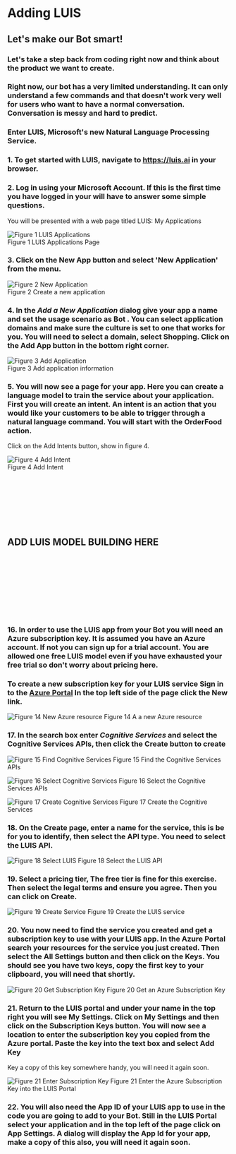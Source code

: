 
# Adding LUIS

## Let's make our Bot smart!

### Let's take a step back from coding right now and think about the product we want to create.
### Right now, our bot has a very limited understanding. It can only understand a few commands and that doesn't work very well for users who want to have a normal conversation. Conversation is messy and hard to predict.

### **Enter LUIS, Microsoft's new Natural Language Processing Service.**

### 1. To get started with LUIS, navigate to <https://luis.ai> in your browser.

### 2. Log in using your Microsoft Account. If this is the first time you have logged in your will have to answer some simple questions.
You will be presented with a web page titled LUIS: My Applications

 ![Figure 1 LUIS Applications](images/1_LUISApplications.png)   
   Figure 1 LUIS Applications Page 

### 3. Click on the New App button and select 'New Application' from the menu.

![Figure 2 New Application](images/2_CreateNewApp.png)   
   Figure 2 Create a new application 

### 4. In the *Add a New Application* dialog give your app a **name** and set the usage scenario as **Bot** . You can select application domains and make sure the culture is set to one that works for you. You will need to select a domain, select Shopping. Click on the **Add App** button in the bottom right corner.

![Figure 3 Add Application](images/3_AddApplication.png)   
   Figure 3 Add application information 

### 5. You will now see a page for your app. Here you can create a language model to train the service about your application. First you will create an intent. An intent is an action that you would like your customers to be able to trigger through a natural language command. You will start with the OrderFood action.
Click on the Add Intents button, show in figure 4.

![Figure 4 Add Intent](images/4_AddIntent.png)   
   Figure 4 Add Intent 
</br>
</br>
</br>
</br>
</br>
</br>
</br>
</br>
## ADD LUIS MODEL BUILDING HERE
</br>
</br>
</br>
</br>
</br>
</br>
</br>
</br>


### 16. In order to use the LUIS app from your Bot you will need an Azure subscription key. It is assumed you have an Azure account. If not you can sign up for a trial account. You are allowed one free LUIS model even if you have exhausted your free trial so don't worry about pricing here.
### To create a new subscription key for your LUIS service Sign in to the [Azure Portal](https://ms.portal.azure.com/) In the top left side of the page click the New link.

![Figure 14 New Azure resource](images/14_NewAzureResource.png)
   Figure 14 A a new Azure resource

### 17. In the search box enter *Cognitive Services* and select the Cognitive Services APIs, then click the Create button to create 

![Figure 15 Find Cognitive Services](images/15_FindCognitiveServices.png)
   Figure 15 Find the Cognitive Services APIs

![Figure 16 Select Cognitive Services](images/16_SelectCognitiveServices.png)
   Figure 16 Select the Cognitive Services APIs

![Figure 17 Create Cognitive Services](images/17_CreateCognitiveServices.png)
   Figure 17 Create the Cognitive Services 

### 18. On the Create page, enter a name for the service, this is be for you to identify, then select the API type. You need to select the LUIS API.

![Figure 18 Select LUIS](images/18_SelectLUIS.png)
   Figure 18 Select the LUIS API 

### 19. Select a pricing tier, The free tier is fine for this exercise. Then select the legal terms and ensure you agree. Then you can click on **Create**. 

![Figure 19 Create Service](images/19_CreateTheService.png)
   Figure 19 Create the LUIS service 

### 20. You now need to find the service you created and get a subscription key to use with your LUIS app. In the Azure Portal search your resources for the service you just created. Then select the **All Settings** button and then click on the **Keys**. You should see you have two keys, copy the first key to your clipboard, you will need that shortly.

![Figure 20 Get Subscription Key](images/20_GetSubKey.png)
   Figure 20 Get an Azure Subscription Key

### 21. Return to the LUIS portal and under your name in the top right you will see **My Settings**. Click on **My Settings** and then click on the **Subscription Keys** button. You will now see a location to enter the subscription key you copied from the Azure portal. Paste the key into the text box and select **Add Key**
Key a copy of this key somewhere handy, you will need it again soon.

![Figure 21 Enter Subscription Key](images/21_enterSubKEy.png)
   Figure 21 Enter the Azure Subscription Key into the LUIS Portal

### 22. You will also need the  App ID of your LUIS app to use in the code you are going to add to your Bot. Still in the LUIS Portal select your application and in the top left of the page click on **App Settings**. A dialog will display the App Id for your app, make a copy of this also, you will need it again soon.
